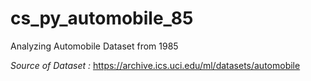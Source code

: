 # cs_py_automobile_85
Analyzing Automobile Dataset from 1985 

*Source of Dataset :* 
https://archive.ics.uci.edu/ml/datasets/automobile
